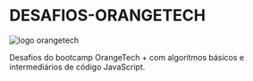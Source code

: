 # DESAFIOS-ORANGETECH

![logo orangetech](https://user-images.githubusercontent.com/116196987/206924670-548eb9a6-5db4-40d2-86e3-a6179e7848d6.jpg)

Desafios do bootcamp OrangeTech + com algoritmos básicos e intermediários de código JavaScript.
